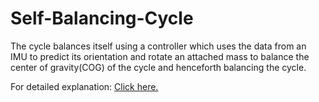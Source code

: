 # Self-Balancing-Cycle

The cycle balances itself using a controller which uses the data from an IMU to predict its orientation and rotate an attached mass to balance the center of gravity(COG) of the cycle and henceforth balancing the cycle.

For detailed explanation: [Click here.](https://github.com/anupamkhandelwal/Self-Balancing-Cycle/blob/main/Report.pdf)
